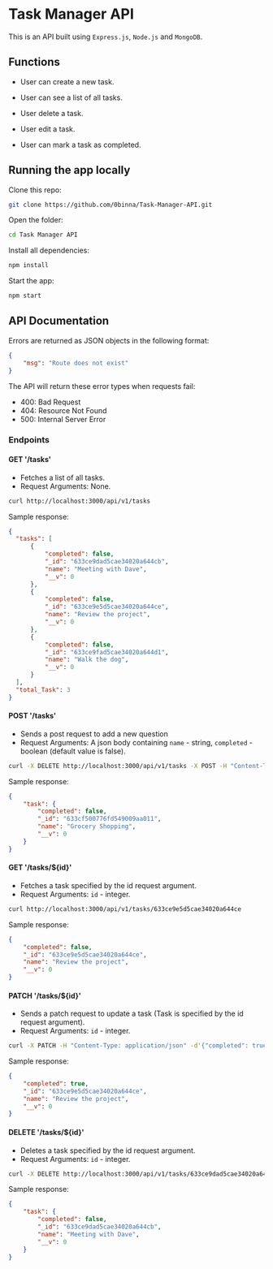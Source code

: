 # Task Manager API

This is an API built using `Express.js`, `Node.js` and `MongoDB`.

## Functions

* User can create a new task.

* User can see a list of all tasks.

* User delete a task.

* User edit a task.

* User can mark a task as completed.

## Running the app locally

Clone this repo:

```bash
git clone https://github.com/0binna/Task-Manager-API.git
```

Open the folder:

```bash
cd Task Manager API
```

Install all dependencies:

```bash
npm install
```

Start the app:

```bash
npm start
```

## API Documentation

Errors are returned as JSON objects in the following format:

```json
{
    "msg": "Route does not exist"
}
```

The API will return these error types when requests fail:
- 400: Bad Request
- 404: Resource Not Found
- 500: Internal  Server Error

### Endpoints

#### GET '/tasks'
- Fetches a list of all tasks.
- Request Arguments: None.

```bash 
curl http://localhost:3000/api/v1/tasks
```
Sample response:

```json
{
  "tasks": [
      {
          "completed": false,
          "_id": "633ce9dad5cae34020a644cb",
          "name": "Meeting with Dave",
          "__v": 0
      },
      {
          "completed": false,
          "_id": "633ce9e5d5cae34020a644ce",
          "name": "Review the project",
          "__v": 0
      },
      {
          "completed": false,
          "_id": "633ce9fad5cae34020a644d1",
          "name": "Walk the dog",
          "__v": 0
      }
  ],
  "total_Task": 3
}
```

#### POST '/tasks'
- Sends a post request to add a new question
- Request Arguments: A json body containing `name` - string, `completed` - boolean (default value is false). 

```bash 
curl -X DELETE http://localhost:3000/api/v1/tasks -X POST -H "Content-Type: application/json" -d '{"name": "Grocery Shopping"}'
```
Sample response:

```json
{
    "task": {
        "completed": false,
        "_id": "633cf500776fd549009aa011",
        "name": "Grocery Shopping",
        "__v": 0
    }
}
```

#### GET '/tasks/${id}'
- Fetches a task specified by the id request argument.
- Request Arguments: `id` - integer.

```bash 
curl http://localhost:3000/api/v1/tasks/633ce9e5d5cae34020a644ce
```
Sample response:

```json
{
    "completed": false,
    "_id": "633ce9e5d5cae34020a644ce",
    "name": "Review the project",
    "__v": 0
}
```

#### PATCH '/tasks/${id}'
- Sends a patch request to update a task (Task is specified by the id request argument).
- Request Arguments: `id` - integer.

```bash 
curl -X PATCH -H "Content-Type: application/json" -d'{"completed": true}' http://localhost:3000/api/v1/tasks/633ce9e5d5cae34020a644ce
```
Sample response:

```json
{
    "completed": true,
    "_id": "633ce9e5d5cae34020a644ce",
    "name": "Review the project",
    "__v": 0
}
```

#### DELETE '/tasks/${id}'
- Deletes a task specified by the id request argument.
- Request Arguments: `id` - integer.

```bash 
curl -X DELETE http://localhost:3000/api/v1/tasks/633ce9dad5cae34020a644cb
```
Sample response:

```json
{
    "task": {
        "completed": false,
        "_id": "633ce9dad5cae34020a644cb",
        "name": "Meeting with Dave",
        "__v": 0
    }
}
```